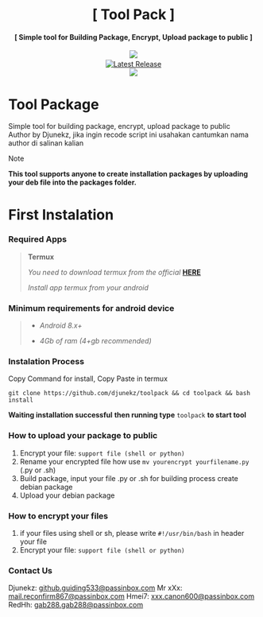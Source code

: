 <h1 align="center">[ Tool Pack ]</h1>
<h4 align="center">[ Simple tool for Building Package, Encrypt, Upload package to public ]</h4>
<p align="center">
<a href="https://github.com/djunekz"><img src="https://img.shields.io/static/v1?style=for-the-badge&logo=github&label=AUTHOR&message=DJUNEKZ&color=blue")</a>
<a href="https://github.com/djunekz/toolpack/tree/1.0><img src="https://img.shields.io/static/v1?style=for-the-badge&logo=Clockify&logoColor=white&label=Version&message=1.0&color=green")</a><br>
<a href="https://github.com/djunekz/toolpack/releases"><img alt="Latest Release" src="https://img.shields.io/github/release/djunekz/toolpack.svg" /></a><br>
<img src="https://img.shields.io/static/v1?label=Android&logo=android&logoColor=green&color=green&message=Support&style=flat">
		
# Tool Package

Simple tool for building package, encrypt, upload package to public<br>
Author by Djunekz, jika ingin recode script ini usahakan cantumkan nama author di salinan kalian
 
> [!NOTE]
> **This tool supports anyone to create installation packages by uploading your deb file into the packages folder.**

# First Instalation

### **Required Apps**
> **Termux**
>
> *You need to download termux from the official*
> **<a href="https://github.com/termux/termux-app/releases/latest">HERE</a>**
>
> *Install app termux from your android*

### **Minimum requirements for android device**
> - *Android 8.x+*
>
> - *4Gb of ram (4+gb recommended)*
>

### **Instalation Process** 
Copy Command for install,
Copy Paste in termux
```
git clone https://github.com/djunekz/toolpack && cd toolpack && bash install
```
**Waiting installation successful**
**then running type** `toolpack` **to start tool**

### **How to upload your package to public**

1. Encrypt your file: `support file (shell or python)`
2. Rename your encrypted file how use `mv yourencrypt yourfilename.py` (.py or .sh)
3. Build package, input your file .py or .sh for building process create debian package
4. Upload your debian package

### **How to encrypt your files**

1. if your files using shell or sh, please write `#!/usr/bin/bash` in header your file
2. Encrypt your file: `support file (shell or python)`

### Contact Us

Djunekz: github.guiding533@passinbox.com
Mr xXx: mail.reconfirm867@passinbox.com
Hmei7: xxx.canon600@passinbox.com
RedHh: gab288.gab288@passinbox.com
